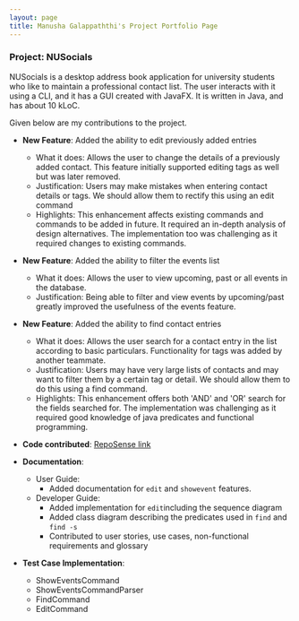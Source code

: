 ```yaml
---
layout: page
title: Manusha Galappaththi's Project Portfolio Page
---
```


### Project: NUSocials

NUSocials is a desktop address book application for university students who like to maintain a professional contact list. The user interacts with it using a CLI, and it has a GUI created with JavaFX. It is written in Java, and has about 10 kLoC.

Given below are my contributions to the project.

* **New Feature**: Added the ability to edit previously added entries
  * What it does: Allows the user to change the details of a previously added contact. This feature initially supported editing tags as well but was later removed.
  * Justification:  Users may make mistakes when entering contact details or tags. We should allow them to rectify this using an edit command
  * Highlights: This enhancement affects existing commands and commands to be added in future. It required an in-depth analysis of design alternatives. The implementation too was challenging as it required changes to existing commands.

* **New Feature**: Added the ability to filter the events list
  * What it does: Allows the user to view upcoming, past or all events in the database.
  * Justification: Being able to filter and view events by upcoming/past greatly improved the usefulness of the events feature.

* **New Feature**: Added the ability to find contact entries
  * What it does: Allows the user search for a contact entry in the list according to basic particulars. Functionality for tags was added by another teammate.
  * Justification:  Users may have very large lists of contacts and may want to filter them by a certain tag or detail. We should allow them to do this using a find command.
  * Highlights: This enhancement offers both 'AND' and 'OR' search for the fields searched for. The implementation was challenging as it required good knowledge of java predicates and functional programming.

* **Code contributed**: [RepoSense link](https://nus-cs2103-ay2122s2.github.io/tp-dashboard/?search=&sort=groupTitle&sortWithin=title&timeframe=commit&mergegroup=&groupSelect=groupByRepos&breakdown=true&checkedFileTypes=docs~functional-code~test-code~other&since=2022-02-18&tabOpen=true&tabType=authorship&tabAuthor=manu2002g&tabRepo=AY2122S2-CS2103T-W11-1%2Ftp%5Bmaster%5D&authorshipIsMergeGroup=false&authorshipFileTypes=&authorshipIsBinaryFileTypeChecked=false)

* **Documentation**:
  * User Guide:
    * Added documentation for `edit` and `showevent` features.
  * Developer Guide:
    * Added implementation for `edit`including the sequence diagram
    * Added class diagram describing the predicates used in `find` and `find -s`
    * Contributed to user stories, use cases, non-functional requirements and glossary
  
* **Test Case Implementation**:
  * ShowEventsCommand
  * ShowEventsCommandParser
  * FindCommand 
  * EditCommand


